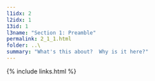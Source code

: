 ```yaml
---
l1idx: 2
l2idx: 1
13id: 1
l3name: "Section 1: Preamble"
permalink: 2_1_1.html
folder: ..\
summary: "What's this about?  Why is it here?"
---
```


{% include links.html %}